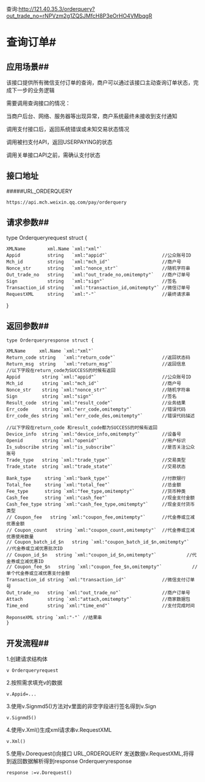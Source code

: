 查询:http://121.40.35.3/orderquery?out_trade_no=rNPVzm2g1ZQSJMfcH8P3eOrHO4VMbqgR

# 查询订单#

## 应用场景##
该接口提供所有微信支付订单的查询，商户可以通过该接口主动查询订单状态，完成下一步的业务逻辑

需要调用查询接口的情况：

当商户后台、网络、服务器等出现异常，商户系统最终未接收到支付通知

调用支付接口后，返回系统错误或未知交易状态情况

调用被扫支付API，返回USERPAYING的状态

调用关单接口API之前，需确认支付状态

## 接口地址

#####URL_ORDERQUERY

	https://api.mch.weixin.qq.com/pay/orderquery

## 请求参数##

type Orderqueryrequest struct {

	XMLName        xml.Name `xml:"xml"`
	Appid          string   `xml:"appid"`                    //公众账号ID
	Mch_id         string   `xml:"mch_id"`                   //商户号
	Nonce_str      string   `xml:"nonce_str"`                //随机字符串
	Out_trade_no   string   `xml:"out_trade_no,omitempty"`   //商户订单号
	Sign           string   `xml:"sign"`                     //签名
	Transaction_id string   `xml:"transaction_id,omitempty"` //微信订单号
	RequestXML     string   `xml:"-"`                        //最终请求串

}

## 返回参数##

	type Orderqueryresponse struct {

	XMLName     xml.Name `xml:"xml"`
	Return_code string   `xml:"return_code"`                 //返回状态码
	Return_msg  string   `xml:"return_msg"`                  //返回信息
	//以下字段在return_code为SUCCESS的时候有返回
	Appid        string `xml:"appid"`                        //公众账号ID
	Mch_id       string `xml:"mch_id"`                       //商户号
	Nonce_str    string `xml:"nonce_str"`                    //随机字符串
	Sign         string `xml:"sign"`                         //签名
	Result_code  string `xml:"result_code"`                  //业务结果
	Err_code     string `xml:"err_code,omitempty"`           //错误代码
	Err_code_des string `xml:"err_code_des,omitempty"`       //错误代码描述

	//以下字段在return_code 和result_code都为SUCCESS的时候有返回
	Device_info  string `xml:"device_info,omitempty"`        //设备号
	Openid       string `xml:"openid"`                       //用户标识
	Is_subscribe string `xml:"is_subscribe"`                 //是否关注公众账号
	Trade_type   string `xml:"trade_type"`                   //交易类型
	Trade_state  string `xml:"trade_state"`                  //交易状态

	Bank_type     string `xml:"bank_type"`                   //付款银行
	Total_fee     string `xml:"total_fee"`                   //总金额
	Fee_type      string `xml:"fee_type,omitempty"`          //货币种类
	Cash_fee      string `xml:"cash_fee"`                    //现金支付金额
	Cash_fee_type string `xml:"cash_fee_type,omitempty"`     //现金支付货币类型
	// Coupon_fee   string `xml:"coupon_fee,omitempty"`      //代金券或立减优惠金额
	// Coupon_count   string `xml:"coupon_count,omitempty"`  //代金券或立减优惠使用数量
	// Coupon_batch_id_$n   string `xml:"coupon_batch_id_$n,omitempty"`           //代金券或立减优惠批次ID
	// Coupon_id_$n   string `xml:"coupon_id_$n,omitempty"`           //代金券或立减优惠ID
	// Coupon_fee_$n   string `xml:"coupon_fee_$n,omitempty"`           //单个代金券或立减优惠支付金额
	Transaction_id string `xml:"transaction_id"`             //微信支付订单号
	Out_trade_no   string `xml:"out_trade_no"`               //商户订单号
	Attach         string `xml:"attach,omitempty"`           //商家数据包
	Time_end       string `xml:"time_end"`                   //支付完成时间

	ReponseXML string `xml:"-"` //结果串
	}
## 开发流程##


1.创建请求结构体

	v Orderqueryrequest
 

2.按照需求填充v的数据
 
	v.Appid=...

3.使用v.Signmd5()方法对v里面的非空字段进行签名得到v.Sign

	v.Signmd5()


4.使用v.Xml()生成xml请求串v.RequestXML

	v.Xml()


5.使用v.Dorequest()向接口 URL_ORDERQUERY 发送数据v.RequestXML,将得到返回数据解析得到response Orderqueryresponse

	response :=v.Dorequest()